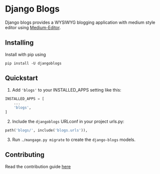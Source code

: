 # Django Blogs

Django blogs provides a WYSIWYG blogging application with medium style editor using [Medium-Editor](https://github.com/yabwe/medium-editor).

## Installing

Install with pip using

```
pip install -U djangoblogs
```

## Quickstart

1. Add `'blogs'` to your INSTALLED_APPS setting like this:
```python
INSTALLED_APPS = [
    ...
    'blogs',
]
```

2. Include the `djangoblogs` URLconf in your project urls.py:
```python
path('blogs/', include('blogs.urls')),
```

3. Run `./mangage.py migrate` to create the `django-blogs` models.

## Contributing

Read the contribution guide [here](./contirbution.md)
